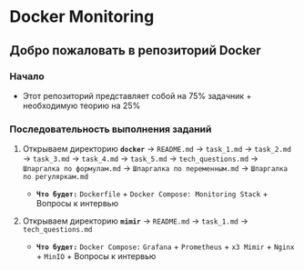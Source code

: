 # Docker Monitoring

## Добро пожаловать в репозиторий Docker

### Начало
- Этот репозиторий представляет собой на 75% задачник + необходимую теорию на 25%

### Последовательность выполнения заданий
  1. Открываем директорию **`docker`** → `README.md` → `task_1.md` → `task_2.md` → `task_3.md` → `task_4.md` → `task_5.md` → `tech_questions.md` → `Шпаргалка по формулам.md` → `Шпаргалка по переменным.md` → `Шпаргалка по регуляркам.md` 

      - **`Что будет:`** `Dockerfile` + `Docker Compose: Monitoring Stack` + Вопросы к интервью

  2. Открываем директорию **`mimir`** → `README.md` → `task_1.md` → `tech_questions.md`
      - **`Что будет:`** `Docker Compose:` `Grafana` + `Prometheus` + `x3 Mimir` + `Nginx` + `MinIO` + Вопросы к интервью
